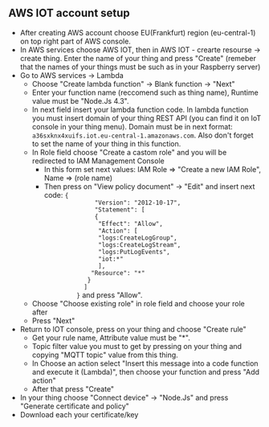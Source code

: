 <h2>AWS IOT account setup</h2>
<ul>
  <li>After creating AWS account choose EU(Frankfurt) region (eu-central-1) on top right part of AWS console.</li>
  <li>In AWS services choose AWS IOT, then in AWS IOT - crearte resourse -> create thing. Enter the name of your thing and press "Create" (remeber that the names of your things must be such as in your Raspberry server)</li>
  <li>Go to AWS services -> Lambda
    <ul>
      <li>Choose "Create lambda function" -> Blank function -> "Next"</li>
      <li>Enter your function name (reccomend such as thing name), Runtime value must be "Node.Js 4.3".</li>
      <li>In next field insert your lambda function code. In lambda function you must insert domain of your thing REST API (you can find it on IoT console in your thing menu). Domain must be in next format: <code>a36sxknx4xuifs.iot.eu-central-1.amazonaws.com</code>. Also don't forget to set the name of your thing in this function.</li>
      <li>In Role field choose "Create a castom role" and you will be redirected to IAM Management Console
        <ul>
          <li>In this form set next values: IAM Role => "Create a new IAM Role", Name => (role name)</li>
          <li>Then press on "View policy document" -> "Edit" and insert next code: 
          <code>{
              "Version": "2012-10-17",
              "Statement": [
              {
               "Effect": "Allow",
               "Action": [
               "logs:CreateLogGroup",
               "logs:CreateLogStream",
               "logs:PutLogEvents",
               "iot:*"
               ],
             "Resource": "*"
            }
           ]
         }</code> and press "Allow".
          </li>
        </ul>
      </li>
      <li>Choose "Choose existing role" in role field and choose your role after</li>
      <li>Press "Next"</li>
    </ul>
  </li>
  <li>Return to IOT console, press on your thing and choose "Create rule"
    <ul>
      <li>Get your rule name, Attribute value must be "*".</li>
      <li>Topic filter value you must to get by pressing on your thing and copying "MQTT topic" value from this thing.</li>
      <li>In Choose an action select "Insert this message into a code function and execute it (Lambda)", then choose your function and press "Add action"</li>
      <li>After that press "Create"</li>
    </ul>
  </li>
  <li>In your thing choose "Connect device" -> "Node.Js" and press "Generate certificate and policy"</li>
  <li>Download each your certificate/key</li>
</ul>
